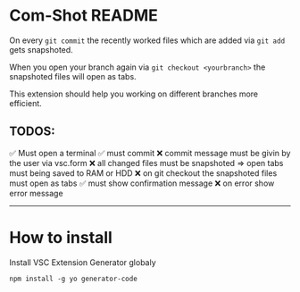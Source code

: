 # Com-Shot README

On every `git commit` the recently worked files which are added via `git add` gets snapshoted.

When you open your branch again via `git checkout <yourbranch>` the snapshoted files will open as tabs.

This extension should help you working on different branches more efficient.

## TODOS:

✅ Must open a terminal
✅ must commit
❌ commit message must be givin by the user via vsc.form
❌ all changed files must be snapshoted => open tabs must being saved to RAM or HDD
❌ on git checkout the snapshoted files must open as tabs
✅ must show confirmation message
❌ on error show error message

---

# How to install

Install VSC Extension Generator globaly

`npm install -g yo generator-code`
